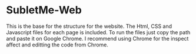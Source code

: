 # SubletMe-Web

This is the base for the structure for the website.
The Html, CSS and Javascript files for each page is included.
To run the files just copy the path and paste it on Google Chrome.
I recommend using Chrome for the inspect affect and editting the code from Chrome.
